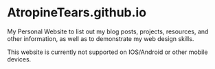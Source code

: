 # AtropineTears.github.io

My Personal Website to list out my blog posts, projects, resources, and other information, as well as to demonstrate my web design skills.

This website is currently not supported on IOS/Android or other mobile devices.
